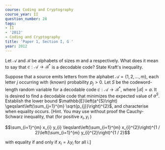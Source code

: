 ```yaml
---
course: Coding and Cryptography
course_year: II
question_number: 28
tags:
- II
- '2012'
- Coding and Cryptography
title: 'Paper 1, Section I, G '
year: 2012
---
```




Let $\mathcal{A}$ and $\mathcal{B}$ be alphabets of sizes $m$ and a respectively. What does it mean to say that $c: \mathcal{A} \rightarrow \mathcal{B}^{*}$ is a decodable code? State Kraft's inequality.

Suppose that a source emits letters from the alphabet $\mathcal{A}=\{1,2, \ldots, m\}$, each letter $j$ occurring with (known) probability $p_{j}>0$. Let $S$ be the codeword-length random variable for a decodable code $c: \mathcal{A} \rightarrow \mathcal{B}^{*}$, where $|\mathcal{B}|=a$. It is desired to find a decodable code that minimizes the expected value of $a^{S}$. Establish the lower bound $\mathbb{E}\left(a^{S}\right) \geqslant\left(\sum_{j=1}^{m} \sqrt{p_{j}}\right)^{2}$, and characterise when equality occurs. [Hint. You may use without proof the Cauchy-Schwarz inequality, that (for positive $x_{i}, y_{i}$ )

$$\sum_{i=1}^{m} x_{i} y_{i} \leqslant\left(\sum_{i=1}^{m} x_{i}^{2}\right)^{1 / 2}\left(\sum_{i=1}^{m} y_{i}^{2}\right)^{1 / 2}$$

with equality if and only if $x_{i}=\lambda y_{i}$ for all i.]